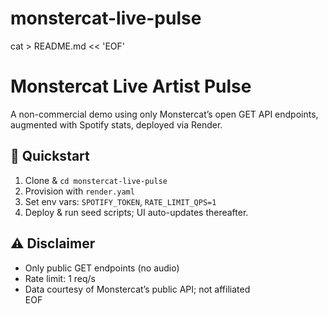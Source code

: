 # monstercat-live-pulse
cat > README.md << 'EOF'
# Monstercat Live Artist Pulse

A non-commercial demo using only Monstercat’s open GET API endpoints,
augmented with Spotify stats, deployed via Render.

## 🚀 Quickstart
1. Clone & `cd monstercat-live-pulse`  
2. Provision with `render.yaml`  
3. Set env vars: `SPOTIFY_TOKEN`, `RATE_LIMIT_QPS=1`  
4. Deploy & run seed scripts; UI auto-updates thereafter.

## ⚠️ Disclaimer
- Only public GET endpoints (no audio)  
- Rate limit: 1 req/s  
- Data courtesy of Monstercat’s public API; not affiliated  
EOF
